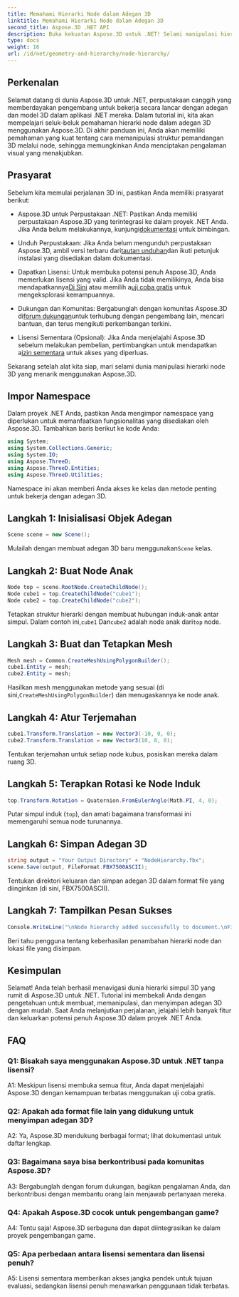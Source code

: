 ```yaml
---
title: Memahami Hierarki Node dalam Adegan 3D
linktitle: Memahami Hierarki Node dalam Adegan 3D
second_title: Aspose.3D .NET API
description: Buka kekuatan Aspose.3D untuk .NET! Selami manipulasi hierarki node dengan panduan langkah demi langkah ini. Buat adegan 3D yang menakjubkan dengan mudah.
type: docs
weight: 16
url: /id/net/geometry-and-hierarchy/node-hierarchy/
---
```

## Perkenalan

Selamat datang di dunia Aspose.3D untuk .NET, perpustakaan canggih yang memberdayakan pengembang untuk bekerja secara lancar dengan adegan dan model 3D dalam aplikasi .NET mereka. Dalam tutorial ini, kita akan mempelajari seluk-beluk pemahaman hierarki node dalam adegan 3D menggunakan Aspose.3D. Di akhir panduan ini, Anda akan memiliki pemahaman yang kuat tentang cara memanipulasi struktur pemandangan 3D melalui node, sehingga memungkinkan Anda menciptakan pengalaman visual yang menakjubkan.

## Prasyarat

Sebelum kita memulai perjalanan 3D ini, pastikan Anda memiliki prasyarat berikut:

-  Aspose.3D untuk Perpustakaan .NET: Pastikan Anda memiliki perpustakaan Aspose.3D yang terintegrasi ke dalam proyek .NET Anda. Jika Anda belum melakukannya, kunjungi[dokumentasi](https://reference.aspose.com/3d/net/) untuk bimbingan.

-  Unduh Perpustakaan: Jika Anda belum mengunduh perpustakaan Aspose.3D, ambil versi terbaru dari[tautan unduhan](https://releases.aspose.com/3d/net/)dan ikuti petunjuk instalasi yang disediakan dalam dokumentasi.

-  Dapatkan Lisensi: Untuk membuka potensi penuh Aspose.3D, Anda memerlukan lisensi yang valid. Jika Anda tidak memilikinya, Anda bisa mendapatkannya[Di Sini](https://purchase.aspose.com/buy) atau memilih a[uji coba gratis](https://releases.aspose.com/) untuk mengeksplorasi kemampuannya.

-  Dukungan dan Komunitas: Bergabunglah dengan komunitas Aspose.3D di[forum dukungan](https://forum.aspose.com/c/3d/18)untuk terhubung dengan pengembang lain, mencari bantuan, dan terus mengikuti perkembangan terkini.

-  Lisensi Sementara (Opsional): Jika Anda menjelajahi Aspose.3D sebelum melakukan pembelian, pertimbangkan untuk mendapatkan a[izin sementara](https://purchase.aspose.com/temporary-license/) untuk akses yang diperluas.

Sekarang setelah alat kita siap, mari selami dunia manipulasi hierarki node 3D yang menarik menggunakan Aspose.3D.

## Impor Namespace

Dalam proyek .NET Anda, pastikan Anda mengimpor namespace yang diperlukan untuk memanfaatkan fungsionalitas yang disediakan oleh Aspose.3D. Tambahkan baris berikut ke kode Anda:

```csharp
using System;
using System.Collections.Generic;
using System.IO;
using Aspose.ThreeD;
using Aspose.ThreeD.Entities;
using Aspose.ThreeD.Utilities;
```

Namespace ini akan memberi Anda akses ke kelas dan metode penting untuk bekerja dengan adegan 3D.

## Langkah 1: Inisialisasi Objek Adegan

```csharp
Scene scene = new Scene();
```

 Mulailah dengan membuat adegan 3D baru menggunakan`Scene` kelas.

## Langkah 2: Buat Node Anak

```csharp
Node top = scene.RootNode.CreateChildNode();
Node cube1 = top.CreateChildNode("cube1");
Node cube2 = top.CreateChildNode("cube2");
```

 Tetapkan struktur hierarki dengan membuat hubungan induk-anak antar simpul. Dalam contoh ini,`cube1` Dan`cube2` adalah node anak dari`top` node.

## Langkah 3: Buat dan Tetapkan Mesh

```csharp
Mesh mesh = Common.CreateMeshUsingPolygonBuilder();
cube1.Entity = mesh;
cube2.Entity = mesh;
```

 Hasilkan mesh menggunakan metode yang sesuai (di sini,`CreateMeshUsingPolygonBuilder`) dan menugaskannya ke node anak.

## Langkah 4: Atur Terjemahan

```csharp
cube1.Transform.Translation = new Vector3(-10, 0, 0);
cube2.Transform.Translation = new Vector3(10, 0, 0);
```

Tentukan terjemahan untuk setiap node kubus, posisikan mereka dalam ruang 3D.

## Langkah 5: Terapkan Rotasi ke Node Induk

```csharp
top.Transform.Rotation = Quaternion.FromEulerAngle(Math.PI, 4, 0);
```

Putar simpul induk (`top`), dan amati bagaimana transformasi ini memengaruhi semua node turunannya.

## Langkah 6: Simpan Adegan 3D

```csharp
string output = "Your Output Directory" + "NodeHierarchy.fbx";
scene.Save(output, FileFormat.FBX7500ASCII);
```

Tentukan direktori keluaran dan simpan adegan 3D dalam format file yang diinginkan (di sini, FBX7500ASCII).

## Langkah 7: Tampilkan Pesan Sukses

```csharp
Console.WriteLine("\nNode hierarchy added successfully to document.\nFile saved at " + output);
```

Beri tahu pengguna tentang keberhasilan penambahan hierarki node dan lokasi file yang disimpan.

## Kesimpulan

Selamat! Anda telah berhasil menavigasi dunia hierarki simpul 3D yang rumit di Aspose.3D untuk .NET. Tutorial ini membekali Anda dengan pengetahuan untuk membuat, memanipulasi, dan menyimpan adegan 3D dengan mudah. Saat Anda melanjutkan perjalanan, jelajahi lebih banyak fitur dan keluarkan potensi penuh Aspose.3D dalam proyek .NET Anda.

## FAQ

### Q1: Bisakah saya menggunakan Aspose.3D untuk .NET tanpa lisensi?

A1: Meskipun lisensi membuka semua fitur, Anda dapat menjelajahi Aspose.3D dengan kemampuan terbatas menggunakan uji coba gratis.

### Q2: Apakah ada format file lain yang didukung untuk menyimpan adegan 3D?

A2: Ya, Aspose.3D mendukung berbagai format; lihat dokumentasi untuk daftar lengkap.

### Q3: Bagaimana saya bisa berkontribusi pada komunitas Aspose.3D?

A3: Bergabunglah dengan forum dukungan, bagikan pengalaman Anda, dan berkontribusi dengan membantu orang lain menjawab pertanyaan mereka.

### Q4: Apakah Aspose.3D cocok untuk pengembangan game?

A4: Tentu saja! Aspose.3D serbaguna dan dapat diintegrasikan ke dalam proyek pengembangan game.

### Q5: Apa perbedaan antara lisensi sementara dan lisensi penuh?

A5: Lisensi sementara memberikan akses jangka pendek untuk tujuan evaluasi, sedangkan lisensi penuh menawarkan penggunaan tidak terbatas.